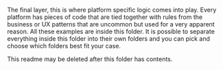 The final layer, this is where platform specific logic comes into play. Every platform has pieces of code that are tied together with rules from the business or UX patterns that are uncommon but used for a very apparent reason. All these examples are inside this folder. It is possible to separate everything inside this folder into their own folders and you can pick and choose which folders best fit your case.

This readme may be deleted after this folder has contents.
